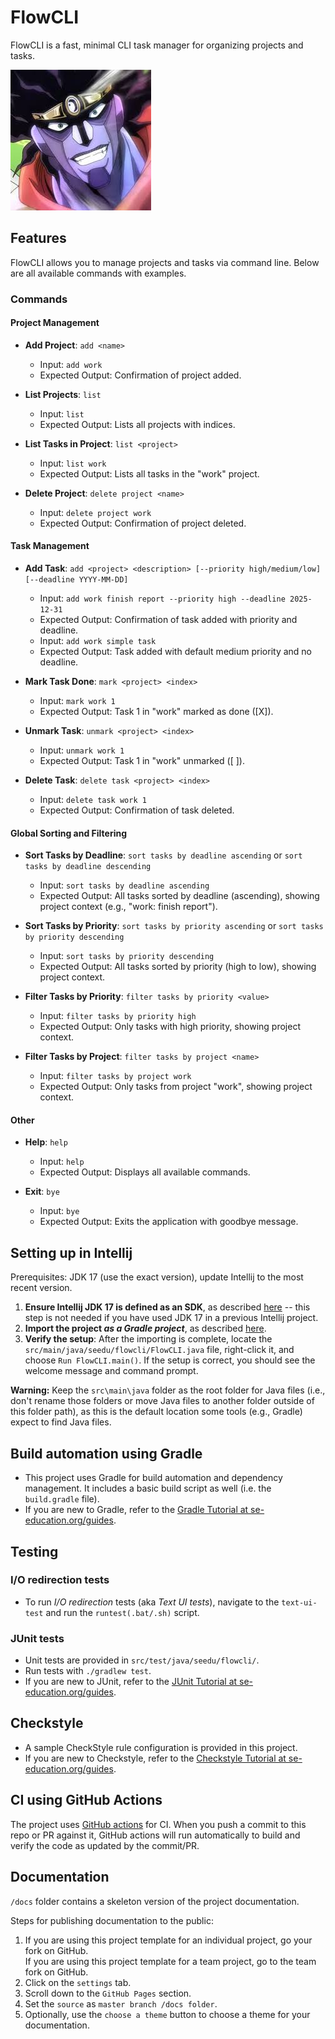 # FlowCLI

FlowCLI is a fast, minimal CLI task manager for organizing projects and tasks.

![FlowCLI Mascot](docs/images/jojo.png)

## Features

FlowCLI allows you to manage projects and tasks via command line. Below are all available commands with examples.

### Commands

#### Project Management
- **Add Project**: `add <name>`
  - Input: `add work`
  - Expected Output: Confirmation of project added.

- **List Projects**: `list`
  - Input: `list`
  - Expected Output: Lists all projects with indices.

- **List Tasks in Project**: `list <project>`
  - Input: `list work`
  - Expected Output: Lists all tasks in the "work" project.

- **Delete Project**: `delete project <name>`
  - Input: `delete project work`
  - Expected Output: Confirmation of project deleted.

#### Task Management
- **Add Task**: `add <project> <description> [--priority high/medium/low] [--deadline YYYY-MM-DD]`
  - Input: `add work finish report --priority high --deadline 2025-12-31`
  - Expected Output: Confirmation of task added with priority and deadline.
  - Input: `add work simple task`
  - Expected Output: Task added with default medium priority and no deadline.

- **Mark Task Done**: `mark <project> <index>`
  - Input: `mark work 1`
  - Expected Output: Task 1 in "work" marked as done ([X]).

- **Unmark Task**: `unmark <project> <index>`
  - Input: `unmark work 1`
  - Expected Output: Task 1 in "work" unmarked ([ ]).

- **Delete Task**: `delete task <project> <index>`
  - Input: `delete task work 1`
  - Expected Output: Confirmation of task deleted.

#### Global Sorting and Filtering
- **Sort Tasks by Deadline**: `sort tasks by deadline ascending` or `sort tasks by deadline descending`
  - Input: `sort tasks by deadline ascending`
  - Expected Output: All tasks sorted by deadline (ascending), showing project context (e.g., "work: finish report").

- **Sort Tasks by Priority**: `sort tasks by priority ascending` or `sort tasks by priority descending`
  - Input: `sort tasks by priority descending`
  - Expected Output: All tasks sorted by priority (high to low), showing project context.

- **Filter Tasks by Priority**: `filter tasks by priority <value>`
  - Input: `filter tasks by priority high`
  - Expected Output: Only tasks with high priority, showing project context.

- **Filter Tasks by Project**: `filter tasks by project <name>`
  - Input: `filter tasks by project work`
  - Expected Output: Only tasks from project "work", showing project context.

#### Other
- **Help**: `help`
  - Input: `help`
  - Expected Output: Displays all available commands.

- **Exit**: `bye`
  - Input: `bye`
  - Expected Output: Exits the application with goodbye message.

## Setting up in Intellij

Prerequisites: JDK 17 (use the exact version), update Intellij to the most recent version.

1. **Ensure Intellij JDK 17 is defined as an SDK**, as described [here](https://www.jetbrains.com/help/idea/sdk.html#set-up-jdk) -- this step is not needed if you have used JDK 17 in a previous Intellij project.
1. **Import the project _as a Gradle project_**, as described [here](https://se-education.org/guides/tutorials/intellijImportGradleProject.html).
1. **Verify the setup**: After the importing is complete, locate the `src/main/java/seedu/flowcli/FlowCLI.java` file, right-click it, and choose `Run FlowCLI.main()`. If the setup is correct, you should see the welcome message and command prompt.

**Warning:** Keep the `src\main\java` folder as the root folder for Java files (i.e., don't rename those folders or move Java files to another folder outside of this folder path), as this is the default location some tools (e.g., Gradle) expect to find Java files.

## Build automation using Gradle

* This project uses Gradle for build automation and dependency management. It includes a basic build script as well (i.e. the `build.gradle` file).
* If you are new to Gradle, refer to the [Gradle Tutorial at se-education.org/guides](https://se-education.org/guides/tutorials/gradle.html).

## Testing

### I/O redirection tests

* To run _I/O redirection_ tests (aka _Text UI tests_), navigate to the `text-ui-test` and run the `runtest(.bat/.sh)` script.

### JUnit tests

* Unit tests are provided in `src/test/java/seedu/flowcli/`.
* Run tests with `./gradlew test`.
* If you are new to JUnit, refer to the [JUnit Tutorial at se-education.org/guides](https://se-education.org/guides/tutorials/junit.html).

## Checkstyle

* A sample CheckStyle rule configuration is provided in this project.
* If you are new to Checkstyle, refer to the [Checkstyle Tutorial at se-education.org/guides](https://se-education.org/guides/tutorials/checkstyle.html).

## CI using GitHub Actions

The project uses [GitHub actions](https://github.com/features/actions) for CI. When you push a commit to this repo or PR against it, GitHub actions will run automatically to build and verify the code as updated by the commit/PR.

## Documentation

`/docs` folder contains a skeleton version of the project documentation.

Steps for publishing documentation to the public:
1. If you are using this project template for an individual project, go your fork on GitHub.<br>
   If you are using this project template for a team project, go to the team fork on GitHub.
1. Click on the `settings` tab.
1. Scroll down to the `GitHub Pages` section.
1. Set the `source` as `master branch /docs folder`.
1. Optionally, use the `choose a theme` button to choose a theme for your documentation.
